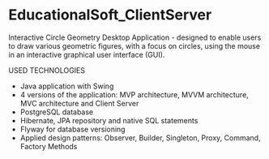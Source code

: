 # EducationalSoft_ClientServer
Interactive Circle Geometry Desktop Application - designed to enable users to draw various geometric figures, with a focus on circles, using the mouse in an interactive graphical user interface (GUI).

USED TECHNOLOGIES
- Java application with Swing
- 4 versions of the application: MVP architecture, MVVM architecture, MVC architecture and Client Server
- PostgreSQL database
- Hibernate, JPA repository and native SQL statements
- Flyway for database versioning
- Applied design patterns: Observer, Builder, Singleton, Proxy, Command, Factory Methods
